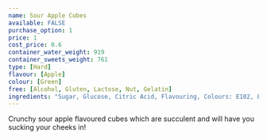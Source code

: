 ```yaml
---
name: Sour Apple Cubes
available: FALSE
purchase_option: 1
price: 1
cost_price: 0.6
container_water_weight: 919
container_sweets_weight: 761
type: [Hard]
flavour: [Apple]
colour: [Green]
free: [Alcohol, Gluten, Lactose, Nut, Gelatin]
ingredients: "Sugar, Glucose, Citric Acid, Flavouring, Colours: E102, E104, E142"
---
```

Crunchy sour apple flavoured cubes which are succulent and will have you sucking your cheeks in!